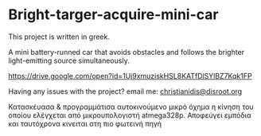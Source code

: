 # Bright-targer-acquire-mini-car
This project is written in greek.

A mini battery-runned car that avoids obstacles and follows the brighter light-emitting source simultaneously. 

https://drive.google.com/open?id=1Uj9xmuziskHSL8KATfDlSYlBZ7Kqk1FP

Having any issues with the project? email me: christianidis@disroot.org

Κατασκέυασα & προγραμμάτισα αυτοκινούμενο μικρό όχημα η κίνηση του οποίου ελέγχεται από  μικρουπολογιστή atmega328p. Αποφεύγει εμπόδια και ταυτόχρονα κινειται στη πιο φωτεινή πηγή
